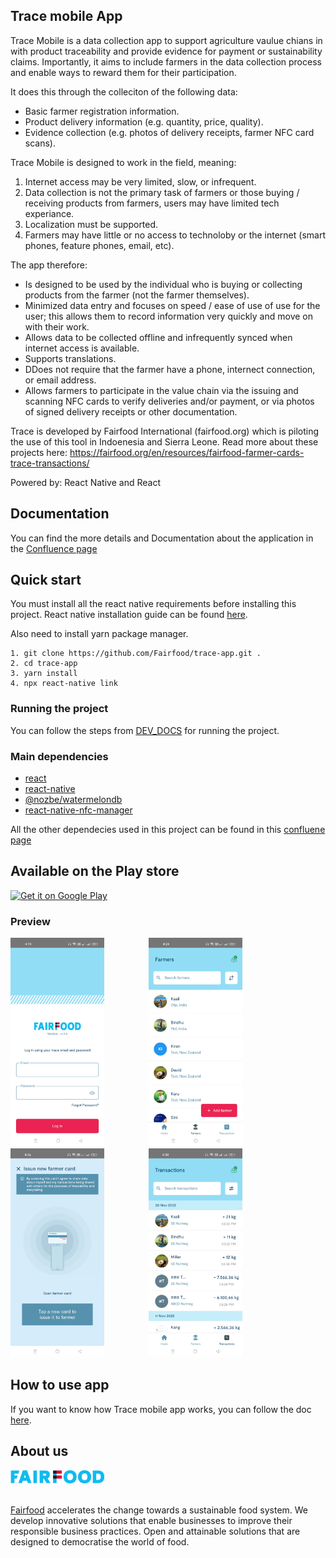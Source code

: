 ## Trace mobile App

Trace Mobile is a data collection app to support agriculture vaulue chians in with product traceability and provide evidence for payment or sustainability claims.  Importantly, it aims to include farmers in the data collection process and enable ways to reward them for their participation.

It does this through the colleciton of the following data:
  * Basic farmer registration information.
  * Product delivery information (e.g. quantity, price, quality).
  * Evidence collection (e.g. photos of delivery receipts, farmer NFC card scans).
  
Trace Mobile is designed to work in the field, meaning:
  1. Internet access may be very limited, slow, or infrequent.
  2. Data collection is not the primary task of farmers or those buying / receiving products from farmers, users may have limited tech experiance.
  3. Localization must be supported.
  4. Farmers may have little or no access to technoloby or the internet (smart phones, feature phones, email, etc).
  
The app therefore:
  * Is designed to be used by the individual who is buying or collecting products from the farmer (not the farmer themselves).
  * Minimized data entry and focuses on speed / ease of use of use for the user; this allows them to record information very quickly and move on with their work.
  * Allows data to be collected offline and infrequently synced when internet access is available.
  * Supports translations.
  * DDoes not require that the farmer have a phone, internect connection, or email address.
  * Allows farmers to participate in the value chain via the issuing and scanning NFC cards to verify deliveries and/or payment, or via photos of signed delivery receipts or other documentation.
  
Trace is developed by Fairfood International (fairfood.org) which is piloting the use of this tool in Indoenesia and Sierra Leone.  Read more about these projects here: https://fairfood.org/en/resources/fairfood-farmer-cards-trace-transactions/

Powered by: React Native and React


## Documentation
You can find the more details and Documentation about the application in the [Confluence page][documentation]


## Quick start

You must install all the react native requirements before installing this project.
React native installation guide can be found [here][react_native_setup].

Also need to install yarn package manager.

```
1. git clone https://github.com/Fairfood/trace-app.git .
2. cd trace-app
3. yarn install
4. npx react-native link
```

### Running the project

You can follow the steps from [DEV_DOCS](DEV_DOCS.md) for running the project.

### Main dependencies

- [react](https://github.com/facebook/react)
- [react-native](https://github.com/facebook/react-native)
- [@nozbe/watermelondb](https://github.com/Nozbe/WatermelonDB)
- [react-native-nfc-manager](https://github.com/revtel/react-native-nfc-manager)

All the other dependecies used in this project can be found in this [confluene page][packages]


## Available on the Play store

<a href='https://play.google.com/store/apps/details?id=com.fairfood_collector'><img alt='Get it on Google Play' src='https://play.google.com/intl/en_us/badges/images/generic/en_badge_web_generic.png' height='80px'/></a>


### Preview

<img alt="This is an image" src="screenshot/login.jpg" width="150" />
&nbsp;&nbsp;&nbsp;&nbsp;&nbsp;&nbsp;&nbsp;&nbsp;&nbsp;&nbsp;&nbsp;&nbsp;&nbsp;&nbsp;&nbsp;&nbsp;

<img alt="This is an image" src="screenshot/farmers.jpg" width="150" /> 
&nbsp;&nbsp;&nbsp;&nbsp;&nbsp;&nbsp;&nbsp;&nbsp;&nbsp;&nbsp;&nbsp;&nbsp;&nbsp;&nbsp;&nbsp;&nbsp;

<img alt="This is an image" src="screenshot/issue_card.jpg" width="150" />
&nbsp;&nbsp;&nbsp;&nbsp;&nbsp;&nbsp;&nbsp;&nbsp;&nbsp;&nbsp;&nbsp;&nbsp;&nbsp;&nbsp;&nbsp;&nbsp;

<img alt="This is an image" src="screenshot/transactions.jpg" width="150" />
&nbsp;&nbsp;&nbsp;&nbsp;&nbsp;&nbsp;&nbsp;&nbsp;&nbsp;&nbsp;&nbsp;&nbsp;&nbsp;&nbsp;&nbsp;&nbsp;
<br>


## How to use app

If you want to know how Trace mobile app works, you can follow the doc [here][how_it_works].


## About us

<img alt="This is an image" src="screenshot/fairfood_logo.png" width="150" />
&nbsp;&nbsp;&nbsp;&nbsp;&nbsp;&nbsp;&nbsp;&nbsp;&nbsp;&nbsp;&nbsp;&nbsp;&nbsp;&nbsp;&nbsp;&nbsp;
<br><br>

[Fairfood][fairfood] accelerates the change towards a sustainable food system. We develop innovative solutions that enable businesses to improve their responsible business practices. Open and attainable solutions that are designed to democratise the world of food.


[documentation]: https://fairfood.atlassian.net/l/cp/4B832Mzw
[react_native_setup]: https://reactnative.dev/docs/environment-setup
[packages]: https://fairfood.atlassian.net/wiki/spaces/FA/pages/22675457/Collector+app+packages
[how_it_works]: https://fairfood.atlassian.net/wiki/spaces/THD/pages/24543453/Help+Centre
[fairfood]: https://fairfood.org/
